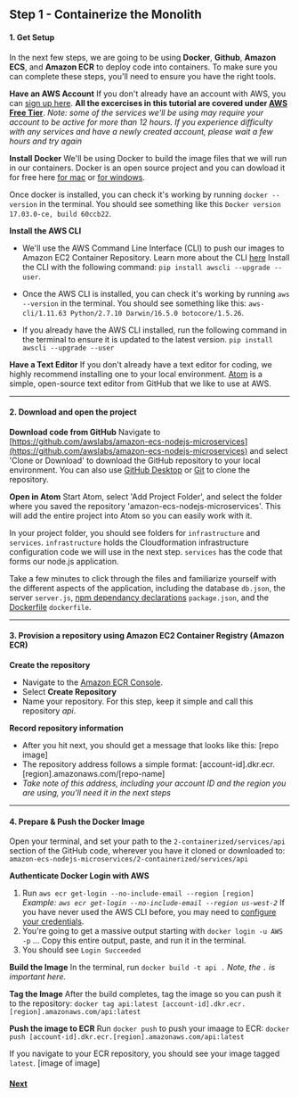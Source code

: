 ## Step 1 - Containerize the Monolith

#### 1. Get Setup
In the next few steps, we are going to be using **Docker**, **Github**, **Amazon ECS**, and **Amazon ECR** to deploy code into containers. To make sure you can complete these steps, you'll need to ensure you have the right tools.

**Have an AWS Account**
If you don't already have an account with AWS, you can [sign up here](https://portal.aws.amazon.com/gp/aws/developer/registration/index.html). **All the excercises in this tutorial are covered under [AWS Free Tier](https://aws.amazon.com/free/)**. *Note: some of the services we'll be using may require your account to be active for more than 12 hours. If you experience difficulty with any services and have a newly created account, please wait a few hours and try again*

**Install Docker**
We'll be using Docker to build the image files that we will run in our containers. Docker is an open source project and you can dowload it for free here [for mac](https://docs.docker.com/docker-for-mac/install/) or [for windows](https://docs.docker.com/docker-for-windows/install/).

Once docker is installed, you can check it's working by running `docker --version` in the terminal.
You should see something like this `Docker version 17.03.0-ce, build 60ccb22`.

**Install the AWS CLI**
* We'll use the AWS Command Line Interface (CLI) to push our images to Amazon EC2 Container Repository. Learn more about the CLI [here](http://docs.aws.amazon.com/cli/latest/userguide/installing.html)
Install the CLI with the following command: `pip install awscli --upgrade --user`.

* Once the AWS CLI is installed, you can check it's working by running `aws --version` in the terminal.
You should see something like this: `aws-cli/1.11.63 Python/2.7.10 Darwin/16.5.0 botocore/1.5.26`.

* If you already have the AWS CLI installed, run the following command in the terminal to ensure it is updated to the latest version.
`pip install awscli --upgrade --user`

**Have a Text Editor**
If you don't already have a text editor for coding, we highly recommend installing one to your local environment. [Atom](https://atom.io/) is a simple, open-source text editor from GitHub that we like to use at AWS.

----

#### 2. Download and open the project
**Download code from GitHub**
Navigate to [https://github.com/awslabs/amazon-ecs-nodejs-microservices](https://github.com/awslabs/amazon-ecs-nodejs-microservices) and select 'Clone or Download' to download the GitHub repository to your local environment. You can also use [GitHub Desktop](https://desktop.github.com/) or [Git](https://git-scm.com/) to clone the repository.

**Open in Atom**
Start Atom, select 'Add Project Folder', and select the folder where you saved the repository 'amazon-ecs-nodejs-microservices'. This will add the entire project into Atom so you can easily work with it.

In your project folder, you should see folders for `infrastructure` and `services`. `infrastructure` holds the Cloudformation infrastructure configuration code we will use in the next step. `services` has the code that forms our node.js application.

Take a few minutes to click through the files and familiarize yourself with the different aspects of the application, including the database `db.json`, the server `server.js`, [npm dependancy declarations](https://docs.npmjs.com/how-npm-works/packages#what-is-a-package) `package.json`, and the [Dockerfile](https://docs.docker.com/engine/reference/builder/) `dockerfile`.

---
#### 3. Provision a repository using Amazon EC2 Container Registry (Amazon ECR)
**Create the repository**
* Navigate to the [Amazon ECR Console](https://us-west-2.console.aws.amazon.com/ecs/home?/repositories).
* Select **Create Repository**
* Name your repository. For this step, keep it simple and call this repository *api*.

**Record repository information**
* After you hit next, you should get a message that looks like this:
[repo image]
* The repository address follows a simple format:
[account-id].dkr.ecr.[region].amazonaws.com/[repo-name]
* *Take note of this address, including your account ID and the region you are using, you'll need it in the next steps*

---
#### 4. Prepare & Push the Docker Image
Open your terminal, and set your path to the `2-containerized/services/api` section of the GitHub code, wherever you have it cloned or downloaded to: `amazon-ecs-nodejs-microservices/2-containerized/services/api`

**Authenticate Docker Login with AWS**
1. Run `aws ecr get-login --no-include-email --region [region]`
*Example: `aws ecr get-login --no-include-email --region us-west-2`*
If you have never used the AWS CLI before, you may need to [configure your credentials](http://docs.aws.amazon.com/cli/latest/userguide/cli-chap-getting-started.html).
2. You're going to get a massive output starting with `docker login -u AWS -p` ... Copy this entire output, paste, and run it in the terminal.
3. You should see `Login Succeeded`

**Build the Image**
In the terminal, run `docker build -t api .` *Note, the `.` is important here.*

**Tag the Image**
After the build completes, tag the image so you can push it to the repository:
`docker tag api:latest [account-id].dkr.ecr.[region].amazonaws.com/api:latest`

**Push the image to ECR**
Run `docker push` to push your imaage to ECR:
`docker push [account-id].dkr.ecr.[region].amazonaws.com/api:latest`

If you navigate to your ECR repository, you should see your image tagged `latest`.
[image of image]

#### [Next](/Step-2.md)
